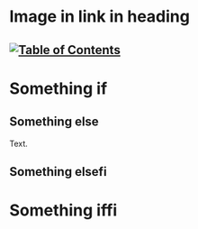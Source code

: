 # Image in link in heading

## [![](./some-table.png "Table of Contents")](some-link.com)

# Something if

## Something else

Text.

## Something elsefi

# Something iffi
